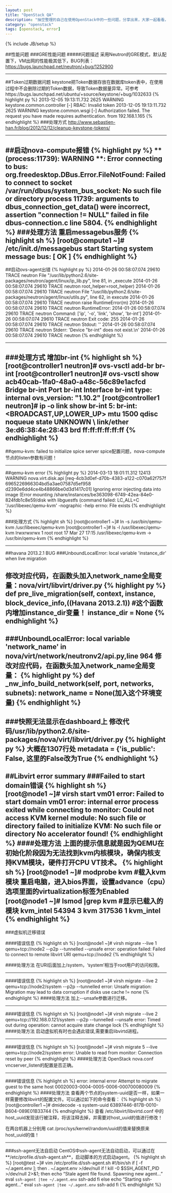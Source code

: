 ```yaml
---
layout: post
title: "OpenStack QA"
description: "抽空整理的自己在使用OpenStack中的一些问题，分享出来，大家一起看看，如果有什么地方不对的还请指正。"
category: "openstack"
tags: [openstack, error]
---
```

{% include JB/setup %}

##性能问题
###GRE性能问题
#####问题描述
采用Neutron的GRE模式，默认配置下，VM出网的性能极其低下，BUG列表：
https://bugs.launchpad.net/neutron/+bug/1252900

---

##Token过期数据问题
keystone把Token数据存放在数据库token表中，在使用过程中不会删除过期的Token数据，导致Token数据量异常。可参考https://bugs.launchpad.net/ubuntu/+source/keystone/+bug/1032633
{% highlight py %}
2013-12-05 19:13:11.732 2625 WARNING keystone.common.controller [-] RBAC: Invalid token
2013-12-05 19:13:11.732 2625 WARNING keystone.common.wsgi [-] Authorization failed. The request you have made requires authentication. from 192.168.1.165
{% endhighlight %}
###处理方式
http://www.sebastien-han.fr/blog/2012/12/12/cleanup-keystone-tokens/

---


##启动nova-compute报错
{% highlight py %}
\** (process:11739): WARNING **: Error connecting to bus: org.freedesktop.DBus.Error.FileNotFound: Failed to connect to socket /var/run/dbus/system_bus_socket: No such file or directory
process 11739: arguments to dbus_connection_get_data() were incorrect, assertion "connection != NULL" failed in file dbus-connection.c line 5804.
{% endhighlight %}
###处理方法
重启messagebus服务
{% highlight sh %}
[root@compute1 ~]# /etc/init.d/messagebus start
Starting system message bus:                               [  OK  ]
{% endhighlight %}
---

##启动ovs-agent出错
{% highlight py %}
2014-01-26 00:58:07.074 29610 TRACE neutron   File "/usr/lib/python2.6/site-packages/neutron/agent/linux/ip_lib.py", line 81, in _execute
2014-01-26 00:58:07.074 29610 TRACE neutron     root_helper=root_helper)
2014-01-26 00:58:07.074 29610 TRACE neutron   File "/usr/lib/python2.6/site-packages/neutron/agent/linux/utils.py", line 62, in execute
2014-01-26 00:58:07.074 29610 TRACE neutron     raise RuntimeError(m)
2014-01-26 00:58:07.074 29610 TRACE neutron RuntimeError:
2014-01-26 00:58:07.074 29610 TRACE neutron Command: ['ip', '-o', 'link', 'show', 'br-int']
2014-01-26 00:58:07.074 29610 TRACE neutron Exit code: 255
2014-01-26 00:58:07.074 29610 TRACE neutron Stdout: ''
2014-01-26 00:58:07.074 29610 TRACE neutron Stderr: 'Device "br-int" does not exist.\n'
2014-01-26 00:58:07.074 29610 TRACE neutron
{% endhighlight %}

---

###处理方式
增加br-int
{% highlight sh %}
[root@controller1 neutron]# ovs-vsctl add-br br-int
[root@controller1 neutron]# ovs-vsctl show
acb40cab-1fa0-48a0-a48c-56c89e1acfcd
   	Bridge br-int
       	Port br-int
           	Interface br-int
               	type: internal
   	ovs_version: "1.10.2"
[root@controller1 neutron]# ip -o link show br-int
5: br-int: <BROADCAST,UP,LOWER_UP> mtu 1500 qdisc noqueue state UNKNOWN \    link/ether 3e:d6:38:4e:28:43 brd ff:ff:ff:ff:ff:ff
{% endhighlight %}	
---
##qemu-kvm: failed to initialize spice server
spice配置问题，nova-compute节点的listen参数有问题！

---

##qemu-kvm error
{% highlight py %}
2014-03-13 18:01:11.312 12413 WARNING nova.virt.disk.api [req-4cb3d0ef-d70b-4383-a122-c070a62f757f 6965226966304bd5a3ae07587d5ef958 d2390e6dd4ce4b48866be0d3d1417c01] Ignoring error injecting data into image (Error mounting /share/instances/be363098-6749-42ea-84e0-824fdb1c8e59/disk with libguestfs (command failed: LC_ALL=C '/usr/libexec/qemu-kvm' -nographic -help
errno: File exists
{% endhighlight %}

###处理方式
{% highlight sh %}
[root@controller1 ~]# ln -s /usr/bin/qemu-kvm /usr/libexec/qemu-kvm
[root@controller1 ~]# ls -l /usr/libexec/qemu-kvm
lrwxrwxrwx 1 root root 17 Mar 27 17:15 /usr/libexec/qemu-kvm -> /usr/bin/qemu-kvm
{% endhighlight %}

---
##havana 2013.2.1 BUG
###UnboundLocalError: local variable 'instance_dir' when live migration

修改对应代码，在函数头加入network_name全局变量：nova/virt/libvirt/driver.py
{% highlight py %}
def pre_live_migration(self, context, instance, block_device_info,((Havana 2013.2.1))
#这个函数内增加instance_dir变量！
instance_dir = None
{% endhighlight %}
---
###UnboundLocalError: local variable 'network_name' in nova/virt/network/neutronv2/api.py,line 964
修改对应代码，在函数头加入network_name全局变量：
{% highlight py %}
def _nw_info_build_network(self, port, networks, subnets):
   	network_name = None(加入这个环境变量)
{% endhighlight %}
---
###快照无法显示在dashboard上
修改代码/usr/lib/python2.6/site-packages/nova/virt/libvirt/driver.py
{% highlight py %}
大概在1307行处
metadata = {'is_public': False,      这里的False改为True
{% endhighlight %}
---
##Libvirt error summary
###Failed to start domain错误
{% highlight sh %}	
[root@node1 ~]# virsh start vm01
error: Failed to start domain vm01
error: internal error process exited while connecting to monitor: Could not access KVM kernel module: No such file or directory
failed to initialize KVM: No such file or directory
No accelerator found!
{% endhighlight %}
####处理方法
上面的提示信息就是因为QEMU在初始化阶段因为无法找到kvm内核模块，确保内核支持KVM模块，硬件打开CPU VT技术。
{% highlight sh %}
	[root@node1 ~]# modprobe kvm   #载入kvm模块
	重启电脑，进入bios界面，设置advance（cpu）选项里面的virtualization标签为Enabled
	[root@node1 ~]# lsmod |grep kvm    #显示已载入的模块
	kvm_intel              54394  3
	kvm                   317536  1 kvm_intel
{% endhighlight %}
---
###虚拟机迁移错误	

####错误信息
{% highlight sh %}
[root@node1 ~]# virsh migrate --live 1 qemu+tcp://node2 --p2p --tunnelled --unsafe 
error: operation failed: Failed to connect to remote libvirt URI qemu+tcp://node2
{% endhighlight %}

####处理方法
在URI后面加上/system，‘system’相当于root用户的访问权限。

---
####错误信息
{% highlight sh %}
[root@node1 ~]# virsh migrate --live 2 qemu+tcp://node2/system --p2p --tunnelled
error: Unsafe migration: Migration may lead to data corruption if disks use cache != none
{% endhighlight %}
####处理方法
加上--unsafe参数进行迁移。

---
####错误信息
{% highlight sh %}
[root@node1 ~]# virsh migrate --live 2 qemu+tcp://192.168.0.121/system --p2p --tunnelled --unsafe 
error: Timed out during operation: cannot acquire state change lock 
{% endhighlight %}
####处理方法
启动虚拟机有时也会遇此错误,需要重启libvirtd进程。

---
####错误信息
{% highlight sh %}
[root@node1 ~]# virsh migrate 5 --live qemu+tcp://node2/system
error: Unable to read from monitor: Connection reset by peer
{% endhighlight %}
####处理方法
OpenStack nova.conf vncserver_listen的配置是否正确。

---
####错误信息
{% highlight sh %}
error: internal error Attempt to migrate guest to the same host 00020003-0004-0005-0006-000700080009
{% endhighlight %}
####处理方法
查看两个节点的system-uuid是否一样，如果一样需要修改libvirt的配置文件。可以通过如下的命令查看：
{% highlight sh %}
[root@controller1 ~]# dmidecode -s system-uuid
63897446-817B-0010-B604-089E01B33744
{% endhighlight %}
查看 /etc/libvirt/libvirtd.conf 中的host_uuid发现该行被注释，将该注释去掉，并需要对host_uuid的值进行修改！

在两台机器上分别用 cat /proc/sys/kernel/random/uuid的值来替换原来host_uuid的值！

---
###ssh-agent无法自启动
CentOS中ssh-agent无法自动启动，可以通过在**/etc/profile.d/ssh-agent.sh**，启动脚本的方式启动agent。
{% highlight sh %}
[root@test ~]# vim /etc/profile.d/ssh-agent.sh
#!/bin/sh
if [ -f ~/.agent.env ]; then
. ~/.agent.env >/dev/null
if ! kill -0 $SSH_AGENT_PID >/dev/null 2>&1; then
echo “Stale agent file found. Spawning new agent…”
eval `ssh-agent |tee ~/.agent.env`
ssh-add
fi
else
echo “Starting ssh-agent…”
eval `ssh-agent |tee ~/.agent.env`
ssh-add
fi
{% endhighlight %}
